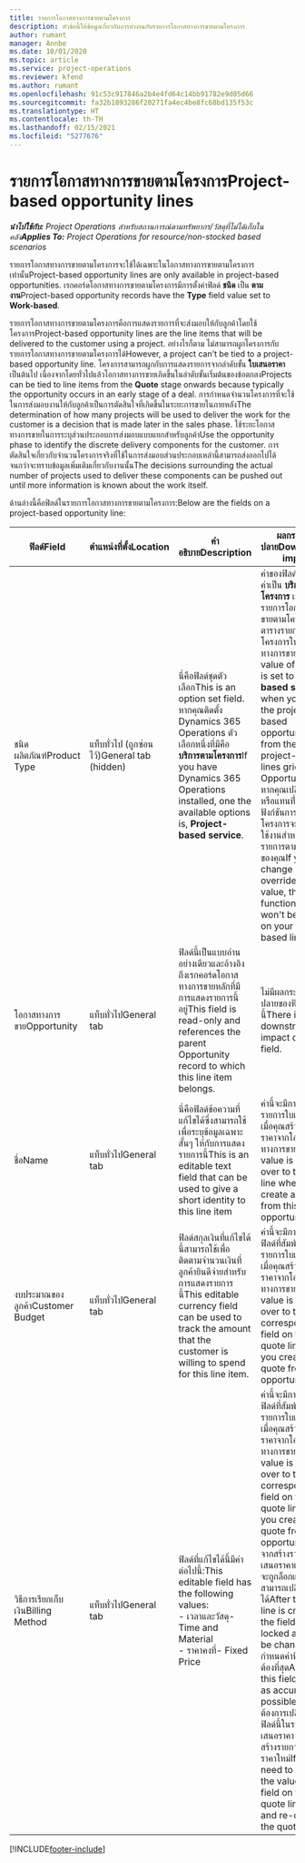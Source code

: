 ```yaml
---
title: รายการโอกาสทางการขายตามโครงการ
description: หัวข้อนี้ให้ข้อมูลเกี่ยวกับการทำงานกับรายการโอกาสทางการขายตามโครงการ
author: rumant
manager: Annbe
ms.date: 10/01/2020
ms.topic: article
ms.service: project-operations
ms.reviewer: kfend
ms.author: rumant
ms.openlocfilehash: 91c53c917846a2b4e4fd64c14bb91782e9d05d66
ms.sourcegitcommit: fa32b1893286f20271fa4ec4be8fc68bd135f53c
ms.translationtype: HT
ms.contentlocale: th-TH
ms.lasthandoff: 02/15/2021
ms.locfileid: "5277676"
---
```

# <a name="project-based-opportunity-lines"></a><span data-ttu-id="f49da-103">รายการโอกาสทางการขายตามโครงการ</span><span class="sxs-lookup"><span data-stu-id="f49da-103">Project-based opportunity lines</span></span>

<span data-ttu-id="f49da-104">_**นำไปใช้กับ:** Project Operations สำหรับสถานการณ์ตามทรัพยากร/วัสดุที่ไม่ได้เก็บในคลัง_</span><span class="sxs-lookup"><span data-stu-id="f49da-104">_**Applies To:** Project Operations for resource/non-stocked based scenarios_</span></span>


<span data-ttu-id="f49da-105">รายการโอกาสทางการขายตามโครงการจะใช้ได้เฉพาะในโอกาสทางการขายตามโครงการเท่านั้น</span><span class="sxs-lookup"><span data-stu-id="f49da-105">Project-based opportunity lines are only available in project-based opportunities.</span></span> <span data-ttu-id="f49da-106">เรกคอร์ดโอกาสทางการขายตามโครงการมีการตั้งค่าฟิลด์ **ชนิด** เป็น **ตามงาน**</span><span class="sxs-lookup"><span data-stu-id="f49da-106">Project-based opportunity records have the **Type** field value set to **Work-based**.</span></span>

<span data-ttu-id="f49da-107">รายการโอกาสทางการขายตามโครงการคือการแสดงรายการที่จะส่งมอบให้กับลูกค้าโดยใช้โครงการ</span><span class="sxs-lookup"><span data-stu-id="f49da-107">Project-based opportunity lines are the line items that will be delivered to the customer using a project.</span></span> <span data-ttu-id="f49da-108">อย่างไรก็ตาม ไม่สามารถผูกโครงการกับรายการโอกาสทางการขายตามโครงการได้</span><span class="sxs-lookup"><span data-stu-id="f49da-108">However, a project can't be tied to a project-based opportunity line.</span></span> <span data-ttu-id="f49da-109">โครงการสามารถผูกกับการแสดงรายการจากลำดับขั้น **ใบเสนอราคา** เป็นต้นไป เนื่องจากโดยทั่วไปแล้วโอกาสทางการขายเกิดขึ้นในลำดับขั้นเริ่มต้นของข้อตกลง</span><span class="sxs-lookup"><span data-stu-id="f49da-109">Projects can be tied to line items from the **Quote** stage onwards because typically the opportunity occurs in an early stage of a deal.</span></span> <span data-ttu-id="f49da-110">การกำหนดจำนวนโครงการที่จะใช้ในการส่งมอบงานให้กับลูกค้าเป็นการตัดสินใจที่เกิดขึ้นในระยะการขายในภายหลัง</span><span class="sxs-lookup"><span data-stu-id="f49da-110">The determination of how many projects will be used to deliver the work for the customer is a decision that is made later in the sales phase.</span></span> <span data-ttu-id="f49da-111">ใช้ระยะโอกาสทางการขายในการระบุส่วนประกอบการส่งมอบแบบแยกสำหรับลูกค้า</span><span class="sxs-lookup"><span data-stu-id="f49da-111">Use the opportunity phase to identify the discrete delivery components for the customer.</span></span> <span data-ttu-id="f49da-112">การตัดสินใจเกี่ยวกับจำนวนโครงการจริงที่ใช้ในการส่งมอบส่วนประกอบเหล่านี้สามารถส่งออกไปได้จนกว่าจะทราบข้อมูลเพิ่มเติมเกี่ยวกับงานนั้น</span><span class="sxs-lookup"><span data-stu-id="f49da-112">The decisions surrounding the actual number of projects used to deliver these components can be pushed out until more information is known about the work itself.</span></span>

<span data-ttu-id="f49da-113">ด้านล่างนี้คือฟิลด์ในรายการโอกาสทางการขายตามโครงการ:</span><span class="sxs-lookup"><span data-stu-id="f49da-113">Below are the fields on a project-based opportunity line:</span></span>

| <span data-ttu-id="f49da-114">**ฟิลด์**</span><span class="sxs-lookup"><span data-stu-id="f49da-114">**Field**</span></span> | <span data-ttu-id="f49da-115">**ตำแหน่งที่ตั้ง**</span><span class="sxs-lookup"><span data-stu-id="f49da-115">**Location**</span></span> | <span data-ttu-id="f49da-116">**คำอธิบาย**</span><span class="sxs-lookup"><span data-stu-id="f49da-116">**Description**</span></span> | <span data-ttu-id="f49da-117">**ผลกระทบขั้นปลาย**</span><span class="sxs-lookup"><span data-stu-id="f49da-117">**Downstream impact**</span></span> |
| --- | --- | --- | --- |
| <span data-ttu-id="f49da-118">ชนิดผลิตภัณฑ์</span><span class="sxs-lookup"><span data-stu-id="f49da-118">Product Type</span></span> | <span data-ttu-id="f49da-119">แท็บทั่วไป (ถูกซ่อนไว้)</span><span class="sxs-lookup"><span data-stu-id="f49da-119">General tab (hidden)</span></span> | <span data-ttu-id="f49da-120">นี่คือฟิลด์ชุดตัวเลือก</span><span class="sxs-lookup"><span data-stu-id="f49da-120">This is an option set field.</span></span> <span data-ttu-id="f49da-121">หากคุณติดตั้ง Dynamics 365 Operations ตัวเลือกหนึ่งที่มีคือ **บริการตามโครงการ**</span><span class="sxs-lookup"><span data-stu-id="f49da-121">If you have Dynamics 365 Operations installed, one the available options is, **Project-based service**.</span></span>  | <span data-ttu-id="f49da-122">ค่าของฟิลด์นี้มีการตั้งค่าเป็น **บริการตามโครงการ** เมื่อคุณสร้างรายการโอกาสทางการขายตามโครงการจากตารางรายการตามโครงการในโอกาสทางการขาย</span><span class="sxs-lookup"><span data-stu-id="f49da-122">The value of this field is set to **Project-based service** when you create the project-based opportunity line from the project-based lines grid on the Opportunity.</span></span> <br> <span data-ttu-id="f49da-123">หากคุณเปลี่ยนแปลงหรือแทนที่่ค่านี้ ฟังก์ชันการทำงานของโครงการจะไม่ถูกเปิดใช้งานสำหรับการแสดงรายการตามโครงการของคุณ</span><span class="sxs-lookup"><span data-stu-id="f49da-123">If you change or override this value, the project functionality won't be enabled on your project-based line items.</span></span> |
| <span data-ttu-id="f49da-124">โอกาสทางการขาย</span><span class="sxs-lookup"><span data-stu-id="f49da-124">Opportunity</span></span> | <span data-ttu-id="f49da-125">แท็บทั่วไป</span><span class="sxs-lookup"><span data-stu-id="f49da-125">General tab</span></span> | <span data-ttu-id="f49da-126">ฟิลด์นี้เป็นแบบอ่านอย่างเดียวและอ้างอิงถึงเรกคอร์ดโอกาสทางการขายหลักที่มีการแสดงรายการนี้อยู่</span><span class="sxs-lookup"><span data-stu-id="f49da-126">This field is read-only and references the parent Opportunity record to which this line item belongs.</span></span> | <span data-ttu-id="f49da-127">ไม่มีผลกระทบขั้นปลายของฟิลด์นี้</span><span class="sxs-lookup"><span data-stu-id="f49da-127">There is no downstream impact of this field.</span></span> |
| <span data-ttu-id="f49da-128">ชื่อ</span><span class="sxs-lookup"><span data-stu-id="f49da-128">Name</span></span> | <span data-ttu-id="f49da-129">แท็บทั่วไป</span><span class="sxs-lookup"><span data-stu-id="f49da-129">General tab</span></span> | <span data-ttu-id="f49da-130">นี่คือฟิลด์ข้อความที่แก้ไขได้ซึ่งสามารถใช้เพื่อระบุข้อมูลเฉพาะสั้นๆ ให้กับการแสดงรายการนี้</span><span class="sxs-lookup"><span data-stu-id="f49da-130">This is an editable text field that can be used to give a short identity to this line item</span></span> | <span data-ttu-id="f49da-131">ค่านี้จะมีการส่งไปยังรายการใบเสนอราคาเมื่อคุณสร้างใบเสนอราคาจากโอกาสทางการขายนี้</span><span class="sxs-lookup"><span data-stu-id="f49da-131">This value is carried over to the quote line when you create a quote from this opportunity</span></span> |
| <span data-ttu-id="f49da-132">งบประมาณของลูกค้า</span><span class="sxs-lookup"><span data-stu-id="f49da-132">Customer Budget</span></span> | <span data-ttu-id="f49da-133">แท็บทั่วไป</span><span class="sxs-lookup"><span data-stu-id="f49da-133">General tab</span></span> | <span data-ttu-id="f49da-134">ฟิลด์สกุลเงินที่แก้ไขได้นี้สามารถใช้เพื่อติดตามจำนวนเงินที่ลูกค้ายินดีจ่ายสำหรับการแสดงรายการนี้</span><span class="sxs-lookup"><span data-stu-id="f49da-134">This editable currency field can be used to track the amount that the customer is willing to spend for this line item.</span></span> | <span data-ttu-id="f49da-135">ค่านี้จะมีการส่งไปยังฟิลด์ที่สัมพันธ์กันในรายการใบเสนอราคาเมื่อคุณสร้างใบเสนอราคาจากโอกาสทางการขายนี้</span><span class="sxs-lookup"><span data-stu-id="f49da-135">This value is carried over to the corresponding field on the quote line when you create a quote from this opportunity</span></span> |
| <span data-ttu-id="f49da-136">วิธีการเรียกเก็บเงิน</span><span class="sxs-lookup"><span data-stu-id="f49da-136">Billing Method</span></span> | <span data-ttu-id="f49da-137">แท็บทั่วไป</span><span class="sxs-lookup"><span data-stu-id="f49da-137">General tab</span></span> | <span data-ttu-id="f49da-138">ฟิลด์ที่แก้ไขได้นี้มีค่าต่อไปนี้:</span><span class="sxs-lookup"><span data-stu-id="f49da-138">This editable field has the following values:</span></span></br><span data-ttu-id="f49da-139">- เวลาและวัสดุ</span><span class="sxs-lookup"><span data-stu-id="f49da-139">- Time and Material</span></span></br><span data-ttu-id="f49da-140">- ราคาคงที่</span><span class="sxs-lookup"><span data-stu-id="f49da-140">- Fixed Price</span></span> | <span data-ttu-id="f49da-141">ค่านี้จะมีการส่งไปยังฟิลด์ที่สัมพันธ์กันในรายการใบเสนอราคาเมื่อคุณสร้างใบเสนอราคาจากโอกาสทางการขายนี้</span><span class="sxs-lookup"><span data-stu-id="f49da-141">This value is carried over to the corresponding field on the quote line when you create a quote from this opportunity.</span></span> <span data-ttu-id="f49da-142">หลังจากสร้างรายการใบเสนอราคาแล้ว ฟิลด์นี้จะถูกล็อกและไม่สามารถเปลี่ยนแปลงได้</span><span class="sxs-lookup"><span data-stu-id="f49da-142">After the quote line is created, the field is locked and can't be changed.</span></span> <span data-ttu-id="f49da-143">กำหนดค่าฟิลด์นี้ให้ถูกต้องที่สุด</span><span class="sxs-lookup"><span data-stu-id="f49da-143">Assign this field value as accurately as possible.</span></span> <span data-ttu-id="f49da-144">หากคุณต้องการเปลี่ยนค่าของฟิลด์นี้ในรายการใบเสนอราคา ให้ลบและสร้างรายการใบเสนอราคาใหม่</span><span class="sxs-lookup"><span data-stu-id="f49da-144">If you need to change the value of this field on the quote line, delete and re-create the quote line.</span></span> |


[!INCLUDE[footer-include](../includes/footer-banner.md)]
